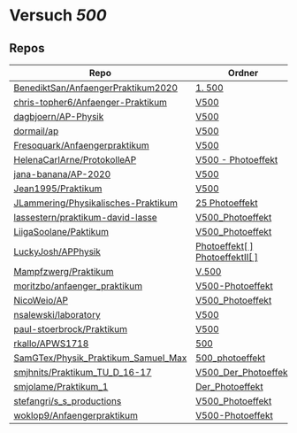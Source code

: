 # Versuch *500*

## Repos

|                                       Repo                                       |                                                                                         Ordner                                                                                          |                                                                                   PDFs                                                                                   |
|----------------------------------------------------------------------------------|-----------------------------------------------------------------------------------------------------------------------------------------------------------------------------------------|--------------------------------------------------------------------------------------------------------------------------------------------------------------------------|
|[BenediktSan/AnfaengerPraktikum2020](../repo/BenediktSan/AnfaengerPraktikum2020)  |[1. 500](https://github.com/BenediktSan/AnfaengerPraktikum2020/tree/main/Versuche%20Semester%20IV/1.%20500)                                                                              |[V500.pdf](https://docs.google.com/viewer?url=https://raw.githubusercontent.com/BenediktSan/AnfaengerPraktikum2020/main/Versuche%20Semester%20IV/1.%20500/V500.pdf)       |
|[chris-topher6/Anfaenger-Praktikum](../repo/chris-topher6/Anfaenger-Praktikum)    |[V500](https://github.com/chris-topher6/Anfaenger-Praktikum/tree/master/V500)                                                                                                            |–                                                                                                                                                                         |
|[dagbjoern/AP-Physik](../repo/dagbjoern/AP-Physik)                                |[V500](https://github.com/dagbjoern/AP-Physik/tree/master/V500)                                                                                                                          |–                                                                                                                                                                         |
|[dormail/ap](../repo/dormail/ap)                                                  |[V500](https://github.com/dormail/ap/tree/main/V500)                                                                                                                                     |–                                                                                                                                                                         |
|[Fresoquark/Anfaengerpraktikum](../repo/Fresoquark/Anfaengerpraktikum)            |[V500](https://github.com/Fresoquark/Anfaengerpraktikum/tree/master/V500)                                                                                                                |–                                                                                                                                                                         |
|[HelenaCarlArne/ProtokolleAP](../repo/HelenaCarlArne/ProtokolleAP)                |[V500 - Photoeffekt](https://github.com/HelenaCarlArne/ProtokolleAP/tree/master/V500%20-%20Photoeffekt)                                                                                  |–                                                                                                                                                                         |
|[jana-banana/AP-2020](../repo/jana-banana/AP-2020)                                |[V500](https://github.com/jana-banana/AP-2020/tree/main/we%20did%20that/V500)                                                                                                            |–                                                                                                                                                                         |
|[Jean1995/Praktikum](../repo/Jean1995/Praktikum)                                  |[V500](https://github.com/Jean1995/Praktikum/tree/master/V500)                                                                                                                           |[V500.pdf](https://docs.google.com/viewer?url=https://raw.githubusercontent.com/Jean1995/Praktikum/master/Protokolle_Fertig/V500.pdf)                                     |
|[JLammering/Physikalisches-Praktikum](../repo/JLammering/Physikalisches-Praktikum)|[25 Photoeffekt](https://github.com/JLammering/Physikalisches-Praktikum/tree/master/25%20Photoeffekt)                                                                                    |–                                                                                                                                                                         |
|[lassestern/praktikum-david-lasse](../repo/lassestern/praktikum-david-lasse)      |[V500_Photoeffekt](https://github.com/lassestern/praktikum-david-lasse/tree/master/V500_Photoeffekt)                                                                                     |–                                                                                                                                                                         |
|[LiigaSoolane/Paktikum](../repo/LiigaSoolane/Paktikum)                            |[V500_Photoeffekt](https://github.com/LiigaSoolane/Paktikum-mit-dem-Teufel/tree/main/V500_Photoeffekt)                                                                                   |–                                                                                                                                                                         |
|[LuckyJosh/APPhysik](../repo/LuckyJosh/APPhysik)                                  |[Photoeffekt[ ]](https://github.com/LuckyJosh/APPhysik/tree/master/Photoeffekt%5B%20%5D)<br/>[PhotoeffektII[ ]](https://github.com/LuckyJosh/APPhysik/tree/master/PhotoeffektII%5B%20%5D)|–                                                                                                                                                                         |
|[Mampfzwerg/Praktikum](../repo/Mampfzwerg/Praktikum)                              |[V.500](https://github.com/Mampfzwerg/Praktikum/tree/master/V.500)                                                                                                                       |[main.pdf](https://docs.google.com/viewer?url=https://raw.githubusercontent.com/Mampfzwerg/Praktikum/master/V.500/latex-template/main.pdf)                                |
|[moritzbo/anfaenger_praktikum](../repo/moritzbo/anfaenger_praktikum)              |[V500-Photoeffekt](https://github.com/moritzbo/anfaenger_praktikum/tree/main/V500-Photoeffekt)                                                                                           |–                                                                                                                                                                         |
|[NicoWeio/AP](../repo/NicoWeio/AP)                                                |[V500_Photoeffekt](https://github.com/NicoWeio/AP/tree/gh-pages/V500_Photoeffekt)                                                                                                        |[main.pdf](https://docs.google.com/viewer?url=https://raw.githubusercontent.com/NicoWeio/AP/gh-pages/V500_Photoeffekt/build/main.pdf)                                     |
|[nsalewski/laboratory](../repo/nsalewski/laboratory)                              |[V500](https://github.com/nsalewski/laboratory/tree/master/V500)                                                                                                                         |–                                                                                                                                                                         |
|[paul-stoerbrock/Praktikum](../repo/paul-stoerbrock/Praktikum)                    |[V500](https://github.com/paul-stoerbrock/Praktikum/tree/master/V500)                                                                                                                    |–                                                                                                                                                                         |
|[rkallo/APWS1718](../repo/rkallo/APWS1718)                                        |[500](https://github.com/rkallo/APWS1718/tree/master/500)                                                                                                                                |[main.pdf](https://docs.google.com/viewer?url=https://raw.githubusercontent.com/rkallo/APWS1718/master/500/main.pdf)                                                      |
|[SamGTex/Physik_Praktikum_Samuel_Max](../repo/SamGTex/Physik_Praktikum_Samuel_Max)|[500_photoeffekt](https://github.com/SamGTex/Physik_Praktikum_Samuel_Max/tree/master/500_photoeffekt)                                                                                    |–                                                                                                                                                                         |
|[smjhnits/Praktikum_TU_D_16-17](../repo/smjhnits/Praktikum_TU_D_16-17)            |[V500_Der_Photoeffekt](https://github.com/smjhnits/Praktikum_TU_D_16-17/tree/master/Anf%C3%A4ngerpraktikum/Protokolle/V500_Der_Photoeffekt)                                              |[V500.pdf](https://docs.google.com/viewer?url=https://raw.githubusercontent.com/smjhnits/Praktikum_TU_D_16-17/master/Anf%C3%A4ngerpraktikum/Fertige%20Protokolle/V500.pdf)|
|[smjolame/Praktikum_1](../repo/smjolame/Praktikum_1)                              |[Der_Photoeffekt](https://github.com/smjolame/Praktikum_1/tree/master/Der_Photoeffekt)                                                                                                   |[V500.pdf](https://docs.google.com/viewer?url=https://raw.githubusercontent.com/smjolame/Praktikum_1/master/Der_Photoeffekt/V500.pdf)                                     |
|[stefangri/s_s_productions](../repo/stefangri/s_s_productions)                    |[V500_Photoeffekt](https://github.com/stefangri/s_s_productions/tree/master/PHY341/V500_Photoeffekt)                                                                                     |–                                                                                                                                                                         |
|[woklop9/Anfaengerpraktikum](../repo/woklop9/Anfaengerpraktikum)                  |[V500-Photoeffekt](https://github.com/woklop9/Anfaengerpraktikum/tree/master/V500-Photoeffekt)                                                                                           |–                                                                                                                                                                         |
